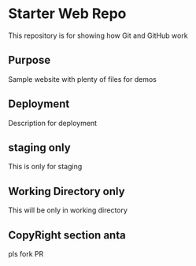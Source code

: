 # Starter Web Repo

This repository is for showing how Git and GitHub work

## Purpose

Sample website with plenty of files for demos

## Deployment

Description for deployment

## staging only
This is only for staging

## Working Directory only
This will be only in working directory

## CopyRight section anta
pls fork PR